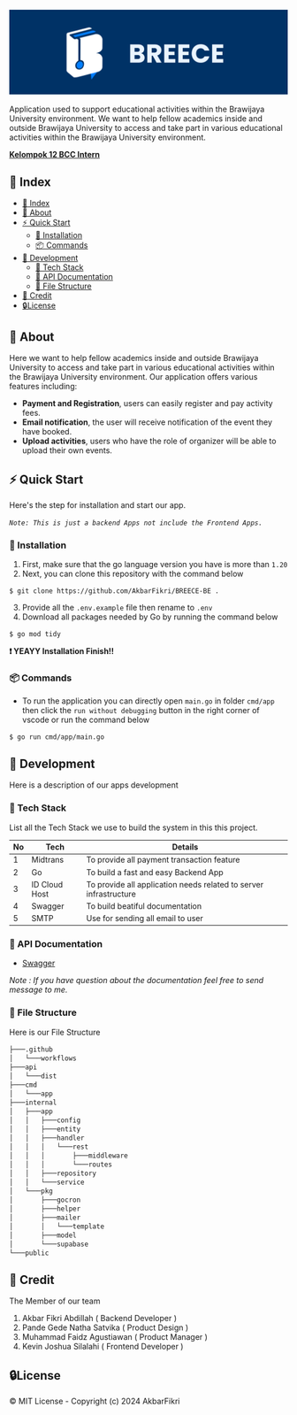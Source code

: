 ![Alt text](/public/Breece-Banner-Github.png "a title")

Application used to support educational activities within the Brawijaya University environment. We want to help fellow academics inside and outside Brawijaya University to access and take part in various educational activities within the Brawijaya University environment.

<u>**Kelompok 12 BCC Intern**</u>

## 📒 Index

- [📒 Index](#-index)
- [🔰 About](#-about)
- [⚡ Quick Start](#-quick-start)
  - [🔌 Installation](#-installation)
  - [📦 Commands](#-commands)
- [🔧 Development](#-development)
  - [📓 Tech Stack](#-tech-stack)
  - [🔩 API Documentation](#-api-documentation)
  - [📁 File Structure](#-file-structure)
- [🌟 Credit](#-credit)
- [🔒License](#license)

## 🔰 About

Here we want to help fellow academics inside and outside Brawijaya University to access and take part in various educational activities within the Brawijaya University environment. Our application offers various features including:

- **Payment and Registration**, users can easily register and pay activity fees.
- **Email notification**, the user will receive notification of the event they have booked.
- **Upload activities**, users who have the role of organizer will be able to upload their own events.

## ⚡ Quick Start

Here's the step for installation and start our app.

_`Note: This is just a backend Apps not include the Frontend Apps.`_

### 🔌 Installation

1. First, make sure that the go language version you have is more than `1.20`
2. Next, you can clone this repository with the command below

```
$ git clone https://github.com/AkbarFikri/BREECE-BE .
```

3. Provide all the `.env.example` file then rename to `.env`
4. Download all packages needed by Go by running the command below

```
$ go mod tidy
```

**❗ YEAYY Installation Finish!!**

### 📦 Commands

- To run the application you can directly open `main.go` in folder `cmd/app` then click the `run without debugging` button in the right corner of vscode or run the command below

```
$ go run cmd/app/main.go
```

## 🔧 Development

Here is a description of our apps development

### 📓 Tech Stack

List all the Tech Stack we use to build the system in this this project.

| No  | Tech          | Details                                                           |
| --- | ------------- | ----------------------------------------------------------------- |
| 1   | Midtrans      | To provide all payment transaction feature                        |
| 2   | Go            | To build a fast and easy Backend App                              |
| 3   | ID Cloud Host | To provide all application needs related to server infrastructure |
| 4   | Swagger       | To build beatiful documentation                                   |
| 5   | SMTP          | Use for sending all email to user                                 |

### 🔩 API Documentation

- [Swagger](https://breece-docs.vercel.app/)

_Note : If you have question about the documentation feel free to send message to me._

### 📁 File Structure

Here is our File Structure

```
├───.github
│   └───workflows
├───api
│   └───dist
├───cmd
│   └───app
├───internal
│   ├───app
│   │   ├───config
│   │   ├───entity
│   │   ├───handler
│   │   │   └───rest
│   │   │       ├───middleware
│   │   │       └───routes
│   │   ├───repository
│   │   └───service
│   └───pkg
│       ├───gocron
│       ├───helper
│       ├───mailer
│       │   └───template
│       ├───model
│       └───supabase
└───public
```

## 🌟 Credit

The Member of our team

1. Akbar Fikri Abdillah ( Backend Developer )
2. Pande Gede Natha Satvika ( Product Design )
3. Muhammad Faidz Agustiawan ( Product Manager )
4. Kevin Joshua Silalahi ( Frontend Developer )

## 🔒License

© MIT License - Copyright (c) 2024 AkbarFikri

